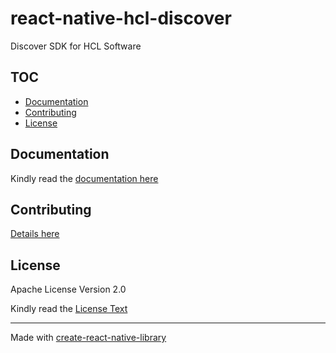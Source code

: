 # react-native-hcl-discover

Discover SDK for HCL Software


## TOC

- [Documentation](#documentation)
- [Contributing](#contributing)
- [License](#license)

## Documentation

Kindly read the [documentation here](README.md)

## Contributing

[Details here](CONTRIBUTING.md)

## License

Apache License Version 2.0

Kindly read the [License Text](LICENSE)

---



Made with [create-react-native-library](https://github.com/callstack/react-native-builder-bob)
